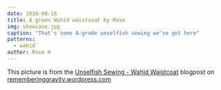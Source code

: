 ```yaml
---
date: 2016-08-16
title: A green Wahid waistcoat by Rose
img: showcase.jpg
caption: "That's some A-grade unselfish sewing we've got here"
patterns:
  - wahid
author: Rose H
---
```


This picture is from the [Unselfish Sewing - Wahid Waistcoat](https://rememberinggravity.wordpress.com/2016/08/17/unselfish-sewing-wahid-waistcoat/) blogpost on [rememberinggravity.wordpress.com](https://rememberinggravity.wordpress.com/)
